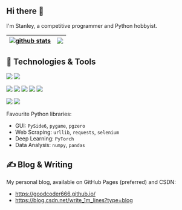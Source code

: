 ## Hi there 👋

<!--
**GoodCoder666/GoodCoder666** is a ✨ _special_ ✨ repository because its `README.md` (this file) appears on your GitHub profile.

Here are some ideas to get you started:

- 🔭 I’m currently working on ...
- 🌱 I’m currently learning ...
- 👯 I’m looking to collaborate on ...
- 🤔 I’m looking for help with ...
- 💬 Ask me about ...
- 📫 How to reach me: ...
- 😄 Pronouns: ...
- ⚡ Fun fact: ...
-->

I'm Stanley, a competitive programmer and Python hobbyist.

| <a href="https://github.com/GoodCoder666"><img align="center" src="https://github-readme-stats.vercel.app/api?username=GoodCoder666&show_icons=true&include_all_commits=true&theme=buefy&hide_border=true" alt="github stats" /></a> | <a href="https://github.com/GoodCoder666"><img align="center" src="https://github-readme-stats.vercel.app/api/top-langs/?username=GoodCoder666&layout=compact&langs_count=6&exclude_repo=GoodCoder666.github.io&theme=buefy&hide_border=true" /></a> |
| ------------- | ------------- |

## 🔧 Technologies & Tools

![](https://img.shields.io/badge/OS-Windows-blue?style=flat&logo=windows&logoColor=white)
![](https://img.shields.io/badge/Editor-VS_Code-blue?style=flat&logo=visual-studio-code&logoColor=white)

![](https://img.shields.io/badge/Code-Python-2bbc8a?style=flat&logo=python&logoColor=white)
![](https://img.shields.io/badge/Code-C/C++-2bbc8a?style=flat&logo=cplusplus&logoColor=white)
![](https://img.shields.io/badge/Code-Java-2bbc8a?style=flat&logo=coffeescript&logoColor=white)
![](https://img.shields.io/badge/Code-JavaScript-2bbc8a?style=flat&logo=javascript&logoColor=white)
![](https://img.shields.io/badge/Code-TypeScript-2bbc8a?style=flat&logo=typescript&logoColor=white)

![](https://img.shields.io/badge/Tools-Electron-red?style=flat&logo=electron&logoColor=white)
![](https://img.shields.io/badge/Tools-Qt-red?style=flat&logo=qt&logoColor=white)

Favourite Python libraries:
- GUI: `PySide6`, `pygame`, `pgzero`
- Web Scraping: `urllib`, `requests`, `selenium`
- Deep Learning: `PyTorch`
- Data Analysis: `numpy`, `pandas`

## &#x270d; Blog & Writing

My personal blog, available on GitHub Pages (preferred) and CSDN:
- https://goodcoder666.github.io/
- https://blog.csdn.net/write_1m_lines?type=blog
